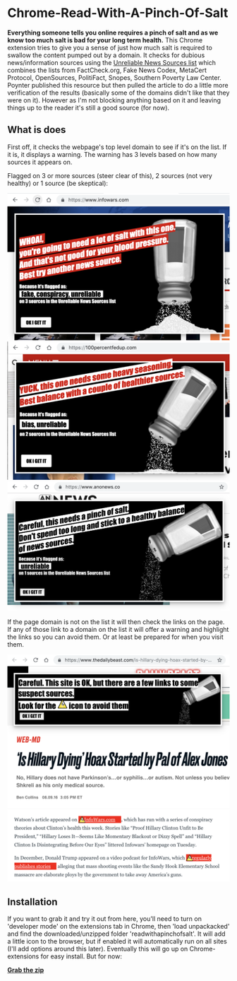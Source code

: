 # Chrome-Read-With-A-Pinch-Of-Salt
**Everything someone tells you online requires a pinch of salt and as we know too much salt is bad for your long term health.** This Chrome extension tries to give you a sense of just how much salt is required to swallow the content pumped out by a domain. It checks for dubious news/information sources using the [Unreliable News Sources list](https://docs.google.com/spreadsheets/d/1ck1_FZC-97uDLIlvRJDTrGqBk0FuDe9yHkluROgpGS8/) which combines the lists from FactCheck.org, Fake News Codex, MetaCert Protocol, OpenSources, PolitiFact, Snopes, Southern Poverty Law Center. Poynter published this resource but then pulled the article to do a little more verification of the results (basically some of the domains didn't like that they were on it). However as I'm not blocking anything based on it and leaving things up to the reader it's still a good source (for now).


## What is does
First off, it checks the webpage's top level domain to see if it's on the list. If it is, it displays a warning. The warning has 3 levels based on how many sources it appears on.

Flagged on 3 or more sources (steer clear of this), 2 sources (not very healthy) or 1 source (be skeptical):

<img src="Screenshot%203sources.png" width="600">
<img src="Screenshot%202sources.png" width="600">
<img src="Screenshot%201source.png" width="600">



If the page domain is not on the list it will then check the links on the page. If any of those link to a domain on the list it will offer a warning and highlight the links so you can avoid them. Or at least be prepared for when you visit them.

<img src="Screenshot_linkwarning.png" width="600">
<img src="Screenshot%20links.png" width="600">

## Installation
If you want to grab it and try it out from here, you'll need to turn on 'developer mode' on the extensions tab in Chrome, then  'load unpackacked' and find the downloaded/unzipped folder 'readwithapinchofsalt'. It will add a little icon to the browser, but if enabled it will automatically run on all sites (I'll add options around this later). 
Eventually this will go up on Chrome-extensions for easy install. But for now:

**[Grab the zip](https://github.com/murraygm/Chrome-Read-With-A-Pinch-Of-Salt/raw/master/readwithapinchofsaltv05.zip)**
